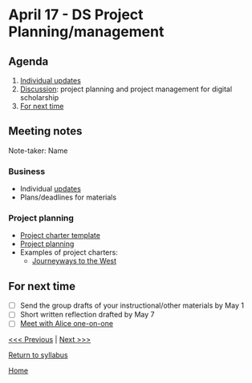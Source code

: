 # April 17 - DS Project Planning/management

## Agenda
1. [Individual updates](#meeting-notes)
2. [Discussion](#project-planning): project planning and project management for digital scholarship
3. [For next time](#for-next-time)

## Meeting notes
Note-taker: Name

### Business
- Individual [updates](/updates.md)
- Plans/deadlines for materials

### Project planning
- [Project charter template](/resources/project-charter-template.md)
- [Project planning](/resources/ds-project-planning.md)
- Examples of project charters:
  - [Journeyways to the West]()


## For next time
- [ ] Send the group drafts of your instructional/other materials by May 1
- [ ] Short written reflection drafted by May 7
- [ ] [Meet with Alice one-on-one](calendly.com/amcgrath1) 

[<<< Previous](/sessions/04-03-exhibits.md) | [Next >>>]()

[Return to syllabus](/syllabus.md)

[Home](/README.md)
